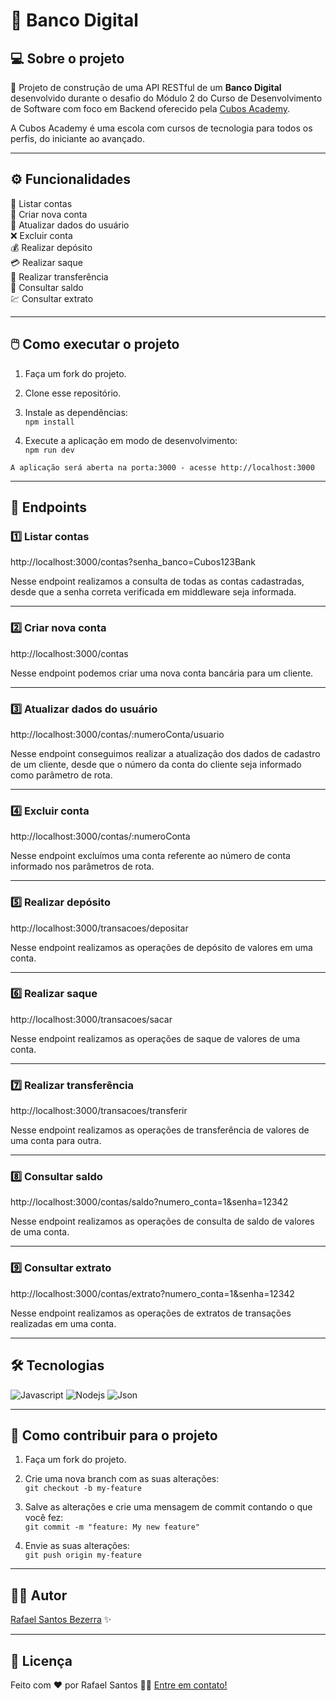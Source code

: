 # 🏦 Banco Digital

## 💻 Sobre o projeto

📄 Projeto de construção de uma API RESTful de um **Banco Digital** desenvolvido durante o desafio do Módulo 2 do Curso de Desenvolvimento de Software com foco em Backend oferecido pela [Cubos Academy](https://cubos.academy/).

A Cubos Academy é uma escola com cursos de tecnologia para todos os perfis, do iniciante ao avançado.

---

## ⚙️ Funcionalidades

📝 Listar contas </br>
📁 Criar nova conta </br>
💾 Atualizar dados do usuário</br>
❌ Excluir conta </br>
💰 Realizar depósito </br>
💳 Realizar saque </br>
💸 Realizar transferência </br>
🧾 Consultar saldo </br>
💹 Consultar extrato </br>

___

## 🖱️ Como executar o projeto

1. Faça um fork do projeto.

2. Clone esse repositório.

3. Instale as dependências:
</br>`npm install`

4. Execute a aplicação em modo de desenvolvimento:
</br>`npm run dev`


```
A aplicação será aberta na porta:3000 - acesse http://localhost:3000
```

___

## 🔷 Endpoints

### 1️⃣ Listar contas

http://localhost:3000/contas?senha_banco=Cubos123Bank


Nesse endpoint realizamos a consulta de todas as contas cadastradas, desde que a senha correta verificada em middleware seja informada.

___

### 2️⃣ Criar nova conta

http://localhost:3000/contas


Nesse endpoint podemos criar uma nova conta bancária para um cliente.

___

### 3️⃣ Atualizar dados do usuário

http://localhost:3000/contas/:numeroConta/usuario

Nesse endpoint conseguimos realizar a atualização dos dados de cadastro de um cliente, desde que o número da conta do cliente seja informado como parâmetro de rota.

___

### 4️⃣ Excluir conta

http://localhost:3000/contas/:numeroConta

Nesse endpoint excluímos uma conta referente ao número de conta informado nos parâmetros de rota.
___

### 5️⃣ Realizar depósito

http://localhost:3000/transacoes/depositar

Nesse endpoint realizamos as operações de depósito de valores em uma conta.
___

### 6️⃣ Realizar saque

http://localhost:3000/transacoes/sacar

Nesse endpoint realizamos as operações de saque de valores de uma conta.
___

### 7️⃣ Realizar transferência

http://localhost:3000/transacoes/transferir

Nesse endpoint realizamos as operações de transferência de valores de uma conta para outra.
___

### 8️⃣ Consultar saldo

http://localhost:3000/contas/saldo?numero_conta=1&senha=12342

Nesse endpoint realizamos as operações de consulta de saldo de valores de uma conta.
___

### 9️⃣ Consultar extrato

http://localhost:3000/contas/extrato?numero_conta=1&senha=12342

Nesse endpoint realizamos as operações de extratos de transações realizadas em uma conta.

___

## 🛠 Tecnologias

![Javascript](https://img.shields.io/badge/JavaScript-323330?style=for-the-badge&logo=javascript&logoColor=F7DF1E)
![Nodejs](https://img.shields.io/badge/Node%20js-339933?style=for-the-badge&logo=nodedotjs&logoColor=white)
![Json](https://img.shields.io/badge/json-5E5C5C?style=for-the-badge&logo=json&logoColor=white)


___

## 💪 Como contribuir para o projeto
1. Faça um fork do projeto.

2. Crie uma nova branch com as suas alterações:  
`
git checkout -b my-feature
`

3. Salve as alterações e crie uma mensagem de commit contando o que você fez:  
`
git commit -m "feature: My new feature"
`
4. Envie as suas alterações:  
`
git push origin my-feature
`

___

## 👨‍💻 Autor

[Rafael Santos Bezerra](https://www.linkedin.com/in/rafael-santos-bezerra/) ✨

___

## 📝 Licença
Feito com ❤️ por Rafael Santos 👋🏽 [Entre em contato!](https://www.linkedin.com/in/rafael-santos-bezerra/)









